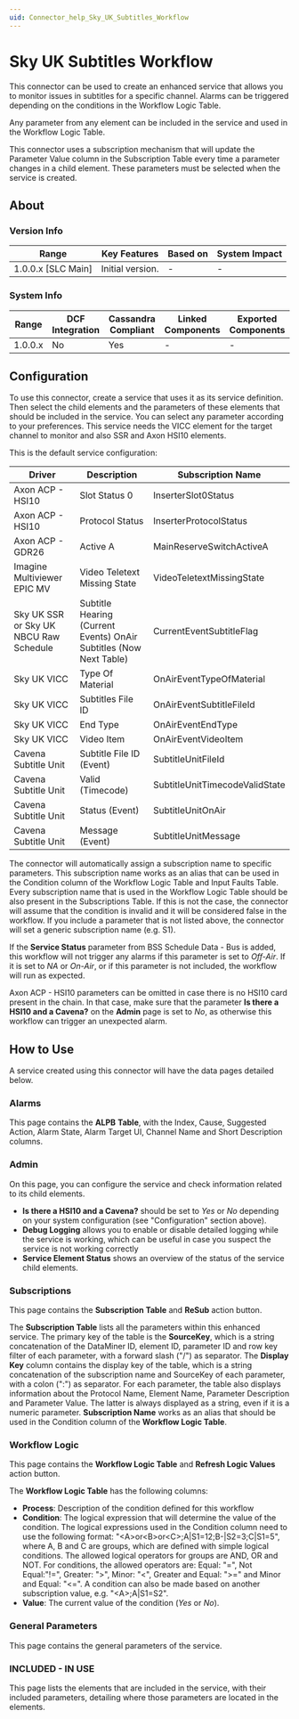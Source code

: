 ```yaml
---
uid: Connector_help_Sky_UK_Subtitles_Workflow
---
```


# Sky UK Subtitles Workflow

This connector can be used to create an enhanced service that allows you to monitor issues in subtitles for a specific channel. Alarms can be triggered depending on the conditions in the Workflow Logic Table.

Any parameter from any element can be included in the service and used in the Workflow Logic Table.

This connector uses a subscription mechanism that will update the Parameter Value column in the Subscription Table every time a parameter changes in a child element. These parameters must be selected when the service is created.

## About

### Version Info

| **Range**            | **Key Features** | **Based on** | **System Impact** |
|----------------------|------------------|--------------|-------------------|
| 1.0.0.x \[SLC Main\] | Initial version. | \-           | \-                |

### System Info

| **Range** | **DCF Integration** | **Cassandra Compliant** | **Linked Components** | **Exported Components** |
|-----------|---------------------|-------------------------|-----------------------|-------------------------|
| 1.0.0.x   | No                  | Yes                     | \-                    | \-                      |

## Configuration

To use this connector, create a service that uses it as its service definition. Then select the child elements and the parameters of these elements that should be included in the service. You can select any parameter according to your preferences. This service needs the VICC element for the target channel to monitor and also SSR and Axon HSI10 elements.

This is the default service configuration:

| **Driver**                             | **Description**                                                    | **Subscription Name**          |
|----------------------------------------|--------------------------------------------------------------------|--------------------------------|
| Axon ACP - HSI10                       | Slot Status 0                                                      | InserterSlot0Status            |
| Axon ACP - HSI10                       | Protocol Status                                                    | InserterProtocolStatus         |
| Axon ACP - GDR26                       | Active A                                                           | MainReserveSwitchActiveA       |
| Imagine Multiviewer EPIC MV            | Video Teletext Missing State                                       | VideoTeletextMissingState      |
| Sky UK SSR or Sky UK NBCU Raw Schedule | Subtitle Hearing (Current Events) OnAir Subtitles (Now Next Table) | CurrentEventSubtitleFlag       |
| Sky UK VICC                            | Type Of Material                                                   | OnAirEventTypeOfMaterial       |
| Sky UK VICC                            | Subtitles File ID                                                  | OnAirEventSubtitleFileId       |
| Sky UK VICC                            | End Type                                                           | OnAirEventEndType              |
| Sky UK VICC                            | Video Item                                                         | OnAirEventVideoItem            |
| Cavena Subtitle Unit                   | Subtitle File ID (Event)                                           | SubtitleUnitFileId             |
| Cavena Subtitle Unit                   | Valid (Timecode)                                                   | SubtitleUnitTimecodeValidState |
| Cavena Subtitle Unit                   | Status (Event)                                                     | SubtitleUnitOnAir              |
| Cavena Subtitle Unit                   | Message (Event)                                                    | SubtitleUnitMessage            |

The connector will automatically assign a subscription name to specific parameters. This subscription name works as an alias that can be used in the Condition column of the Workflow Logic Table and Input Faults Table. Every subscription name that is used in the Workflow Logic Table should be also present in the Subscriptions Table. If this is not the case, the connector will assume that the condition is invalid and it will be considered false in the workflow. If you include a parameter that is not listed above, the connector will set a generic subscription name (e.g. S1).

If the **Service Status** parameter from BSS Schedule Data - Bus is added, this workflow will not trigger any alarms if this parameter is set to *Off-Air*. If it is set to *NA* or *On-Air*, or if this parameter is not included, the workflow will run as expected.

Axon ACP - HSI10 parameters can be omitted in case there is no HSI10 card present in the chain. In that case, make sure that the parameter **Is there a HSI10 and a Cavena?** on the **Admin** page is set to *No*, as otherwise this workflow can trigger an unexpected alarm.

## How to Use

A service created using this connector will have the data pages detailed below.

### Alarms

This page contains the **ALPB** **Table**, with the Index, Cause, Suggested Action, Alarm State, Alarm Target UI, Channel Name and Short Description columns.

### Admin

On this page, you can configure the service and check information related to its child elements.

- **Is there a HSI10 and a Cavena?** should be set to *Yes* or *No* depending on your system configuration (see "Configuration" section above).
- **Debug Logging** allows you to enable or disable detailed logging while the service is working, which can be useful in case you suspect the service is not working correctly
- **Service Element Status** shows an overview of the status of the service child elements.

### Subscriptions

This page contains the **Subscription Table** and **ReSub** action button.

The **Subscription Table** lists all the parameters within this enhanced service. The primary key of the table is the **SourceKey**, which is a string concatenation of the DataMiner ID, element ID, parameter ID and row key filter of each parameter, with a forward slash ("/") as separator. The **Display Key** column contains the display key of the table, which is a string concatenation of the subscription name and SourceKey of each parameter, with a colon (":") as separator. For each parameter, the table also displays information about the Protocol Name, Element Name, Parameter Description and Parameter Value. The latter is always displayed as a string, even if it is a numeric parameter. **Subscription Name** works as an alias that should be used in the Condition column of the **Workflow Logic Table**.

### Workflow Logic

This page contains the **Workflow Logic Table** and **Refresh Logic Values** action button.

The **Workflow Logic Table** has the following columns:

- **Process**: Description of the condition defined for this workflow
- **Condition**: The logical expression that will determine the value of the condition.
  The logical expressions used in the Condition column need to use the following format: "\<A\>or\<B\>or\<C\>;A\|S1=12;B-\|S2=3;C\|S1=5", where A, B and C are groups, which are defined with simple logical conditions. The allowed logical operators for groups are AND, OR and NOT. For conditions, the allowed operators are: Equal: "=", Not Equal:"!=", Greater: "\>", Minor: "\<", Greater and Equal: "\>=" and Minor and Equal: "\<=". A condition can also be made based on another subscription value, e.g. "\<A\>;A\|S1=S2".
- **Value**: The current value of the condition (*Yes* or *No*).

### General Parameters

This page contains the general parameters of the service.

### INCLUDED - IN USE

This page lists the elements that are included in the service, with their included parameters, detailing where those parameters are located in the elements.
